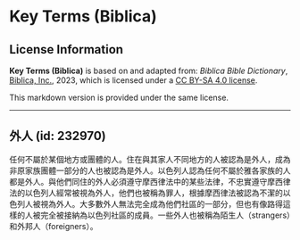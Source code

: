 # Key Terms (Biblica)

## License Information

**Key Terms (Biblica)** is based on and adapted from: _Biblica Bible Dictionary_, [Biblica, Inc.](https://www.biblica.com/), 2023, which is licensed under a [CC BY-SA 4.0 license](https://creativecommons.org/licenses/by-sa/4.0/legalcode.en).

This markdown version is provided under the same license.



--------------------------------

## 外人 (id: 232970)

任何不屬於某個地方或團體的人。住在與其家人不同地方的人被認為是外人，成為非原家族團體一部分的人也被認為是外人。以色列人認為任何不屬於雅各家族的人都是外人。與他們同住的外人必須遵守摩西律法中的某些法律，不忠實遵守摩西律法的以色列人經常被視為外人，他們也被稱為罪人，根據摩西律法被認為不潔的以色列人被視為外人。大多數外人無法完全成為他們社區的一部分，但也有像路得這樣的人被完全被接納為以色列社區的成員。一些外人也被稱為陌生人（strangers）和外邦人（foreigners）。



